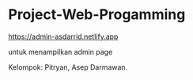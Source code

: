 # Project-Web-Progamming
https://admin-asdarrid.netlify.app


untuk menampilkan admin page

Kelompok:
Pitryan, Asep Darmawan.
